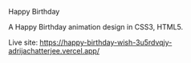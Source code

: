Happy Birthday

A Happy Birthday animation design in CSS3, HTML5.

Live site: https://happy-birthday-wish-3u5rdvqjy-adrijachatterjee.vercel.app/

